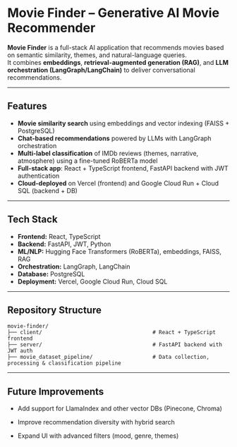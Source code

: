 # Movie Finder – Generative AI Movie Recommender

**Movie Finder** is a full-stack AI application that recommends movies based on semantic similarity, themes, and natural-language queries.  
It combines **embeddings**, **retrieval-augmented generation (RAG)**, and **LLM orchestration (LangGraph/LangChain)** to deliver conversational recommendations.

---

## Features
- **Movie similarity search** using embeddings and vector indexing (FAISS + PostgreSQL)
- **Chat-based recommendations** powered by LLMs with LangGraph orchestration
- **Multi-label classification** of IMDb reviews (themes, narrative, atmosphere) using a fine-tuned RoBERTa model
- **Full-stack app**: React + TypeScript frontend, FastAPI backend with JWT authentication
- **Cloud-deployed** on Vercel (frontend) and Google Cloud Run + Cloud SQL (backend + DB)

---

## Tech Stack
- **Frontend:** React, TypeScript  
- **Backend:** FastAPI, JWT, Python  
- **ML/NLP:** Hugging Face Transformers (RoBERTa), embeddings, FAISS, RAG  
- **Orchestration:** LangGraph, LangChain  
- **Database:** PostgreSQL  
- **Deployment:** Vercel, Google Cloud Run, Cloud SQL  

---

## Repository Structure

```
movie-finder/
├── client/                                   # React + TypeScript frontend
├── server/                                   # FastAPI backend with JWT auth
├── movie_dataset_pipeline/                   # Data collection, processing & classification pipeline
```
---

## Future Improvements

- Add support for LlamaIndex and other vector DBs (Pinecone, Chroma)

- Improve recommendation diversity with hybrid search
  
- Expand UI with advanced filters (mood, genre, themes)
